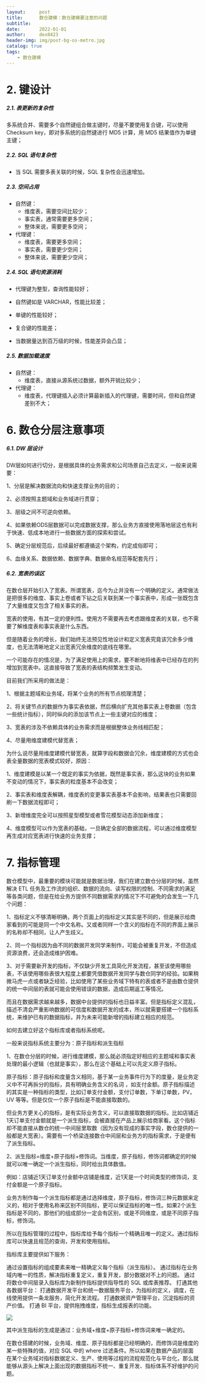 ```yaml
---
layout:     post
title:      数仓建模：数仓建模要注意的问题
subtitle:   
date:       2022-01-01
author:     dex0423
header-img: img/post-bg-os-metro.jpg
catalog: true
tags:
    - 数仓建模
---
```




# 2. 键设计

##### 2.1. 表更新的复杂性

多系统合并、需要多个自然键组合做主键时，尽量不要使用复合键，可以使用 Checksum key，即对多系统的自然键进行 MD5 计算，用 MD5 结果值作为单键主键；

##### 2.2. SQL 语句复杂性

- 当 SQL 需要多表关联的时候，SQL 复杂性会迅速增加。

##### 2.3. 空间占用

- 自然键：
  - 维度表，需要空间比较少；
  - 事实表，通常需要更多空间；
  - 整体来说，需要更多空间；
- 代理键：
  - 维度表，需要更多空间；
  - 事实表，需要更少空间；
  - 整体来说，需要更少空间；

##### 2.4. SQL 语句资源消耗

- 代理键为整型，查询性能较好；
- 自然键如是 VARCHAR，性能比较差；

- 单键的性能较好；
- 复合键的性能差；

- 当数据量达到百万级的时候，性能差异会凸显；

##### 2.5. 数据加载速度

- 自然键：
  - 维度表，直接从源系统过数据，额外开销比较少；
- 代理键：
  - 维度表，代理键插入必须计算最新插入的代理键，需要时间，但和自然键差别不大；

# 6. 数仓分层注意事项

##### 6.1. DW 层设计

DW层如何进行切分，是根据具体的业务需求和公司场景自己去定义，一般来说需要：

1、分层是解决数据流向和快速支撑业务的目的；

2、必须按照主题域和业务域进行贯穿；

3、层级之间不可逆向依赖。

4、如果依赖ODS层数据可以完成数据支撑，那么业务方直接使用落地层这也有利于快速、低成本地进行一些数据方面的探索和尝试。

5、确定分层规范后，后续最好都遵循这个架构，约定成俗即可；

6、血缘关系、数据依赖、数据字典、数据命名规范等配套先行；

##### 6.2. 宽表的误区

在数仓层开始引入了宽表。所谓宽表，迄今为止并没有一个明确的定义。通常做法是把很多的维度、事实上卷或者下钻之后关联到某一个事实表中，形成一张既包含了大量维度又包含了相关事实的表。

宽表的使用，有其一定的便利性。使用方不需要再去考虑跟维度表的关联，也不需要了解维度表和事实表是什么东西。

但是随着业务的增长，我们始终无法预见性地设计和定义宽表究竟该冗余多少维度，也无法清晰地定义出宽表冗余维度的底线在哪里。

一个可能存在的情况是，为了满足使用上的需求，要不断地将维表中已经存在的列增加到宽表中。这直接导致了宽表的表结构频繁发生变动。

目前我们所采用的做法是：

1、根据主题域和业务域，将某个业务的所有节点梳理清楚；

2、将关键节点的数据作为事实表依据，然后横向扩充其他事实表上卷数据（包含一些统计指标），同时纵向的添加该节点上一些主键对应的维度；

3、宽表的涉及不依赖具体的业务需求而是根据整体业务线相匹配；

4、尽量用维度建模代替宽表；

为什么说尽量用维度建模代替宽表，就算字段和数据会冗余，维度建模的方式也会表全量数据的宽表模式较好，原因：

1、维度建模是以某一个既定的事实为依据，既然是事实表，那么这块的业务如果不变动的情况下，事实表的粒度基本不会改变；

2、事实表和维度表解耦，维度表的变更事实表基本不会影响，结果表也只需要回刷一下数据流程即可；

3、新增维度完全可以按照星型模型或者雪花模型动态添加新维度；

4、维度模型可以作为宽表的基础，一旦确定全部的数据流程，可以通过维度模型再生成对应宽表进行快速的业务支撑；

# 7. 指标管理

数仓模型中，最重要的模块可能就是数据治理，我们在建立数仓分层的时候，虽然解决 ETL 任务及工作流的组织、数据的流向、读写权限的控制、不同需求的满足等各类问题，但是在给业务方提供不同数据需求的情况下不可避免的会发生一下几个问题：

1、指标定义不够清晰明确，两个页面上的指标定义其实是不同的，但是展示给商家看到的可能是同一个中文名称。又或者同样一个含义的指标在不同的界面上展示的名称却不相同，让人产生歧义。

2、同一个指标因为由不同的数据开发同学来制作，可能会被重复开发，不但造成资源浪费，还会造成维护困难。

3、对于需要新开发的指标，不仅缺少开发工具简化开发流程，甚至该使用哪些表，不该使用哪些表很大程度上都要凭借数据开发同学与数仓同学的经验。如果稍微马虎一点或者缺乏经验，比如使用了某些业务域下特有的表或者不是由数仓提供的统一中间层的表就可能会使用错误的数据，造成后期返工等情况。

而且在数据需求越来越多，数据中台提供的指标也日益丰富。但是指标定义混乱，描述不清会严重影响数据的可信度和数据开发的成本，所以就需要搭建一个指标系统，来维护已有的数据指标，并为未来可能新增的指标建立相应的规范。

如何去建立好这个指标库或者指标系统呢。

一般来说指标系统主要分为：原子指标和派生指标

1、在数仓分层的时候，进行维度建模，那么就必须指定好相应的主题域和事实表处理的最小逻辑（也就是事实），那么在这个基础上可以先定义原子指标。

原子指标：原子指标和度量含义相同，基于某一业务事件行为下的度量，是业务定义中不可再拆分的指标，具有明确业务含义的名词 ，如支付金额。原子指标描述的其实是一种指标的类型，比如订单支付金额，支付订单数，下单订单数，PV，UV 等等。但是仅仅一个原子指标是不能直接取数的。

但业务方更关心的指标，是有实际业务含义，可以直接取数据的指标。比如店铺近1天订单支付金额就是一个派生指标，会被直接在产品上展示给商家看。这个指标却不能直接从数仓的统一中间层里取数（因为没有现成的事实字段，数仓提供的一般都是大宽表）。需要有一个桥梁连接数仓中间层和业务方的指标需求，于是便有了派生指标。

2、派生指标=维度+原子指标+修饰词。当维度，原子指标，修饰词都确定的时候就可以唯一确定一个派生指标，同时给出具体数值。

例如：店铺近1天订单支付金额中店铺是维度，近1天是一个时间类型的修饰词，支付金额是一个原子指标。

业务方制作每一个派生指标都是通过选择维度，原子指标，修饰词三种元数据来定义的，相对于使用名称来区别不同指标，更可以保证指标的唯一性。如果2个派生指标是不同的，那他们的组成部分一定会有区别，或是不同维度，或是不同原子指标，修饰词。

所以在指标管理的过程中，指标库给予每个指标一个精确且唯一的定义。通过指标库可以快速且规范的查询，开发和使用指标。

指标库主要提供如下服务：

通过设置指标的组成要素来唯一精确定义每个指标（派生指标）。
通过指标在业务域内唯一的性质，解决指标重复定义，重复开发，部分数据对不上的问题。
通过将数仓中间层录入指标库为新制作指标提供指导性的 SQL 或库表推荐。
打通其他各数据平台：
打通数据开发平台和统一数据服务平台，为指标的定义，调度，在线使用提供一条龙服务，简化开发流程。
打通数据资产管理平台，沉淀指标的资产价值。
打通 BI 平台，提供拖拽维度，指标生成报表的功能。

![]({{site.baseurl}}/img-post/dw-layer-2.png)

其中派生指标的生成是通过：业务域+维度+原子指标+修饰词来唯一确定的。

在数仓搭建的时候，业务域、维度、原子指标都是已经明确的，而修饰词是维度的某一些特殊的值，对应 SQL 中的 where 过滤条件。所以如果在数据产品的层面在某个业务域对指标数据定义、生产、使用等过程的流程规范化与平台化，那么就能够从源头上解决上面出现的数据指标不统一、重复开发、指标体系不好维护的问题。